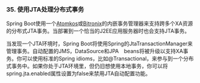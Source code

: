 ### 35. 使用JTA处理分布式事务

Spring Boot使用一个[Atomkos](http://www.atomikos.com/)或[Bitronix](http://docs.codehaus.org/display/BTM/Home)的内嵌事务管理器来支持跨多个XA资源的分布式JTA事务。当部署到一个恰当的J2EE应用服务器时也会支持JTA事务。

当发现一个JTA环境时，Spring Boot将使用Spring的JtaTransactionManager来管理事务。自动配置的JMS，DataSource和JPA　beans将被升级以支持XA事务。你可以使用标准的Spring idioms，比如@Transactional，来参与到一个分布式事务中。如果你处于JTA环境里，但仍旧想使用本地事务，你可以将spring.jta.enabled属性设置为false来禁用JTA自动配置功能。
